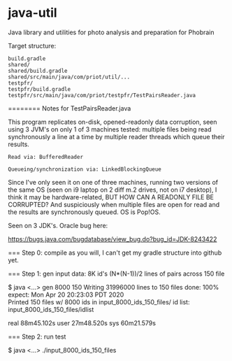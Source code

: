 # java-util
Java library and utilities for photo analysis and preparation for Phobrain 

Target structure:

    build.gradle
    shared/
    shared/build.gradle
    shared/src/main/java/com/priot/util/...
    testpfr/
    testpfr/build.gradle
    testpfr/src/main/java/com/priot/testpfr/TestPairsReader.java


======== Notes for TestPairsReader.java

This program replicates on-disk, opened-readonly data corruption, seen using 3 JVM's on only 1 of 3 machines tested: multiple files being read synchronously a line at a time by multiple reader threads which queue their results.

    Read via: BufferedReader

    Queueing/synchronization via: LinkedBlockingQueue

Since I've only seen it on one of three machines, running two versions of the same OS (seen on i9 laptop on 2 diff m.2 drives, not on i7 desktop), I think it may be hardware-related, BUT HOW CAN A READONLY FILE BE CORRUPTED? And suspiciously when multiple files are open for read and the results are synchronously queued. OS is Pop!OS.

Seen on 3 JDK's. Oracle bug here:

https://bugs.java.com/bugdatabase/view_bug.do?bug_id=JDK-8243422

=== Step 0: compile as you will, I can't get my gradle structure into github yet.

=== Step 1: gen input data: 8K id's (N*(N-1))/2 lines of pairs across 150 file

$ java <...> gen 8000 150
Writing 31996000 lines to 150 files
done: 100%  expect: Mon Apr 20 20:23:03 PDT 2020                       
Printed 150 files w/ 8000 ids
        in input_8000_ids_150_files/ id list: input_8000_ids_150_files/idlist

real    88m45.102s
user    27m48.520s
sys     60m21.579s

=== Step 2: run test

$ java <...> ./input_8000_ids_150_files
